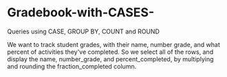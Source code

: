 # Gradebook-with-CASES-
Queries using CASE, GROUP BY, COUNT and ROUND

We want to track student grades, with their name, number grade, and what percent of activities they've completed. So we select all of the rows, and display the name, number_grade, and percent_completed, by multiplying and rounding the fraction_completed column.
